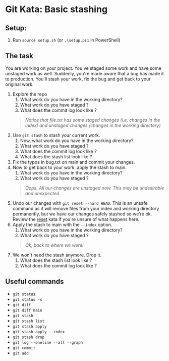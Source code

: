 # Git Kata: Basic stashing

## Setup:

1. Run `source setup.sh` (or `.\setup.ps1` in PowerShell)

## The task

You are working on your project. You've staged some work and have some unstaged work as well.
Suddenly, you're made aware that a bug has made it to production. You'll stash your work, fix the bug and get back to your original work.

1. Explore the repo
   1. What work do you have in the working directory?
   2. What work do you have staged ?
   3. What does the commit log look like ?
   >*Notice that file.txt has some staged changes (i.e. changes in the index) and unstaged changes (changes in the working directory)*
2. Use `git stash` to stash your current work.
   1. Now, what work do you have in the working directory?
   2. What work do you have staged ?
   3. What does the commit log look like ?
   4. What does the stash list look like ?
3. Fix the typos in bug.txt on main and commit your changes.
4. Now to get back to your work, apply the stash to main.
   1. What work do you have in the working directory?
   2. What work do you have staged ?
   >*Oops. All our changes are unstaged now. This may be undesirable and unexpected*
5. Undo our changes with `git reset --hard HEAD`. This is an unsafe command as it will remove files from your index and working directory permanently, but we have our changes safely stashed so we're ok. Review the [reset](reset/README.md) kata if you're unsure of what happens here.
6. Apply the stash to main with the `--index` option.
   1. What work do you have in the working directory?
   2. What work do you have staged ?
   >*Ok, back to where we were!*
7. We won't need the stash anymore. Drop it.
   1. What does the stash list look like ?
   2. What does the commit log look like ?



## Useful commands

- `git status`
- `git status -s`
- `git diff`
- `git diff main`
- `git stash`
- `git stash list`
- `git stash apply`
- `git stash apply --index`
- `git stash drop`
- `git log --oneline --all --graph`
- `git commit`
- `git add`
